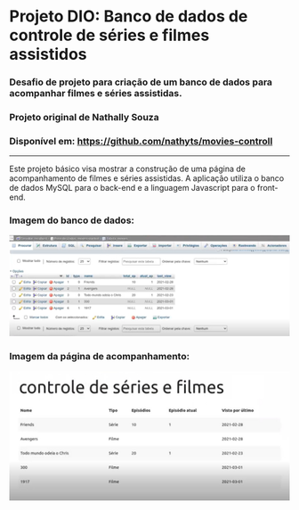 # Projeto DIO: Banco de dados de controle de séries e filmes assistidos

### Desafio de projeto para criação de um banco de dados para acompanhar filmes e séries assistidas.

### Projeto original de Nathally Souza
### Disponível em: https://github.com/nathyts/movies-controll

---

Este projeto básico visa mostrar a construção de uma página de acompanhamento de filmes e séries assistidas. A aplicação utiliza o banco de dados MySQL para o back-end e a linguagem Javascript para o front-end.

### Imagem do banco de dados:
<p align="left"><img src="./backend.jpg" width="800"></p>

### Imagem da página de acompanhamento:
<p align="left"><img src="./frontend.jpg" width="800"></p>
